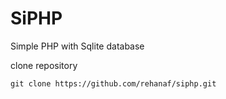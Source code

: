 # SiPHP
Simple PHP with Sqlite database

clone repository
```
git clone https://github.com/rehanaf/siphp.git
```
